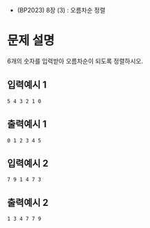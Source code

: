 - (BP2023) 8장 (3) : 오름차순 정렬

# 문제 설명
6개의 숫자를 입력받아 오름차순이 되도록 정렬하시오.

## 입력예시 1
```
5 4 3 2 1 0
```

## 출력예시 1
```
0 1 2 3 4 5
```

## 입력예시 2
```
7 9 1 4 7 3
```

## 출력예시 2
```
1 3 4 7 7 9
```
